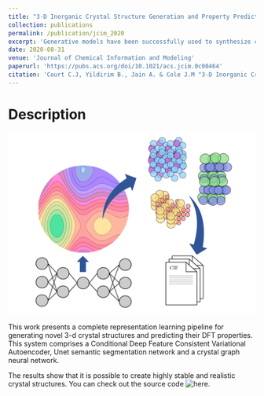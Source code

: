 ```yaml
---
title: "3-D Inorganic Crystal Structure Generation and Property Prediction via Representation Learning"
collection: publications
permalink: /publication/jcim_2020
excerpt: 'Generative models have been successfully used to synthesize completely novel images, text, music and speech. As such, they present an exciting opportunity for the design of new materials for functional applications. So far, generative deep-learning methods applied to molecular and drug discovery have yet to produce stable and novel 3-D crystal structures across multiple material classes. To that end, we herein present an autoencoder-based generative deep-representation learning pipeline for geometrically optimized 3-D crystal structures that simultaneously predicts the values of eight target properties. The system is highly general, as demonstrated through creation of novel materials from three separate material classes: binary alloys, ternary perovskites and Heusler compounds. Comparison of these generated structures to those optimized via electronic-structure calculations shows that our generated materials are valid and geometrically optimized.'
date: 2020-08-31
venue: 'Journal of Chemical Information and Modeling'
paperurl: 'https://pubs.acs.org/doi/10.1021/acs.jcim.0c00464'
citation: 'Court C.J, Yildirim B., Jain A. & Cole J.M "3-D Inorganic Crystal Structure Generation and Property Prediction via Representation Learning" <i>Journal of Chemical Information and Modeling</i> (accepted for publication) (2020)'
---
```

# Description
![TOC](/images/toc.png)

This work presents a complete representation learning pipeline for generating novel 3-d crystal structures and predicting their DFT properties. This system comprises a Conditional Deep Feature Consistent Variational Autoencoder, Unet semantic segmentation network and a crystal graph neural network.

The results show that it is possible to create highly stable and realistic crystal structures. You can check out the source code ![here](https://github.com/by256/icsg3d).
